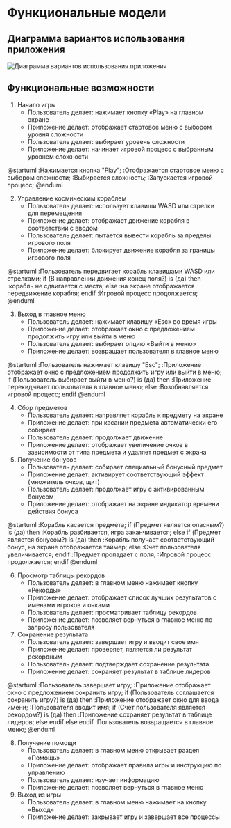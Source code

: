 # Функциональные модели
## Диаграмма вариантов использования приложения
![Диаграмма вариантов использования приложения](http://www.plantuml.com/plantuml/proxy?cache=no&src=https://raw.githubusercontent.com/DoNik226/software_development/main/docs/1.iuml)
## Функциональные возможности
1. Начало игры
    * Пользователь делает: нажимает кнопку «Play» на главном экране
    * Приложение делает: отображает стартовое меню с выбором уровня сложности
    * Пользователь делает: выбирает уровень сложности
    * Приложение делает: начинает игровой процесс с выбранным уровнем сложности

@startuml
:Нажимается кнопка "Play";
:Отображается стартовое меню с выбором сложности;
:Выбирается сложность;
:Запускается игровой процесс;
@enduml

2. Управление космическим кораблем
    * Пользователь делает: использует клавиши WASD или стрелки для перемещения
    * Приложение делает: отображает движение корабля в соответствии с вводом
    * Пользователь делает: пытается вывести корабль за пределы игрового поля
    * Приложение делает: блокирует движение корабля за границы игрового поля

@startuml
:Пользователь передвигает корабль клавишами WASD или стрелками;
if (В направлении движения конец поля?) is (да) then
  :корабль не сдвигается с места;
else
  :на экране отображается передвижение корабля;
endif
:Игровой процесс продолжается;
@enduml


3. Выход в главное меню
    * Пользователь делает: нажимает клавишу «Esc» во время игры
    * Приложение делает: отображает окно с предложением продолжить игру или выйти в меню
    * Пользователь делает: выбирает опцию «Выйти в меню»
    * Приложение делает: возвращает пользователя в главное меню

@startuml
:Пользователь нажимает клавишу "Esc";
:Приложение отображает окно с предложением продолжить игру или выйти в меню;
if (Пользователь выбирает выйти в меню?) is (да) then
  :Приложение перекидывает пользователя в главное меню;
else
  :Возобнавляется игровой процесс;
endif
@enduml


4. Сбор предметов
    * Пользователь делает: направляет корабль к предмету на экране
    * Приложение делает: при касании предмета автоматически его собирает
    * Пользователь делает: продолжает движение
    * Приложение делает: отображает увеличение очков в зависимости от типа предмета и удаляет предмет с экрана
5. Получение бонусов
    * Пользователь делает: собирает специальный бонусный предмет
    * Приложение делает: активирует соответствующий эффект (множитель очков, щит)
    * Пользователь делает: продолжает игру с активированным бонусом
    * Приложение делает: отображает на экране индикатор времени действия бонуса

@startuml
:Корабль касается предмета;
if (Предмет является опасным?) is (да) then
  :Корабль разбивается, игра заканчивается;
else
  if (Предмет является бонусом?) is (да) then
    :Корабль получает соответствующий бонус, на экране отображается таймер;
  else
    :Счет пользователя увеличивается;
  endif
  :Предмет пропадает с поля;
  :Игровой процесс продолжается;
endif
@enduml

6. Просмотр таблицы рекордов
    * Пользователь делает: в главном меню нажимает кнопку «Рекорды»
    * Приложение делает: отображает список лучших результатов с именами игроков и очками
    * Пользователь делает: просматривает таблицу рекордов
    * Приложение делает: позволяет вернуться в главное меню по запросу пользователя
7. Сохранение результата
    * Пользователь делает: завершает игру и вводит свое имя
    * Приложение делает: проверяет, является ли результат рекордным
    * Пользователь делает: подтверждает сохранение результата
    * Приложение делает: сохраняет результат в таблице лидеров

@startuml
:Пользователь завершает игру;
:Приложение отображает окно с предложением сохранить игру;
if (Пользователь соглашается сохранить игру?) is (да) then
  :Приложение отображает окно для ввода имени;
  :Пользователя вводит имя;
  if (Счет пользователя является рекордом?) is (да) then
    :Приложение сохраняет результат в таблице лидеров;
  else
  endif
else
endif
  :Пользователь возвращается в главное меню;
@enduml


8. Получение помощи
    * Пользователь делает: в главном меню открывает раздел «Помощь»
    * Приложение делает: отображает правила игры и инструкцию по управлению
    * Пользователь делает: изучает информацию
    * Приложение делает: позволяет вернуться в главное меню
9. Выход из игры
    * Пользователь делает: в главном меню нажимает на кнопку «Выход»
    * Приложение делает: закрывает игру и завершает все процессы
